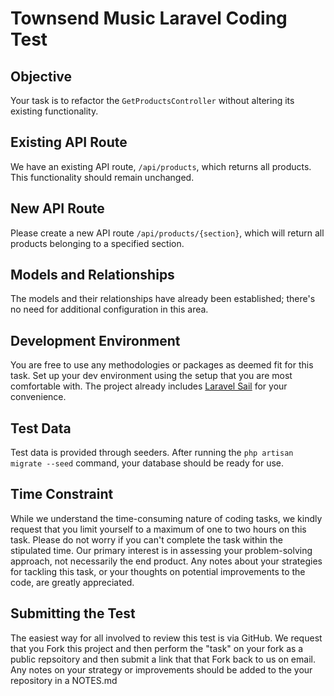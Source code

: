 # Townsend Music Laravel Coding Test

## Objective

Your task is to refactor the `GetProductsController` without altering its existing functionality.

## Existing API Route

We have an existing API route, `/api/products`, which returns all products. This functionality should remain unchanged.

## New API Route

Please create a new API route `/api/products/{section}`, which will return all products belonging to a specified section.

## Models and Relationships

The models and their relationships have already been established; there's no need for additional configuration in this area.

## Development Environment

You are free to use any methodologies or packages as deemed fit for this task. Set up your dev environment using the setup that you are most comfortable with. The project already includes [Laravel Sail](https://github.com/laravel/sail) for your convenience.

## Test Data

Test data is provided through seeders. After running the `php artisan migrate --seed` command, your database should be ready for use.

## Time Constraint

While we understand the time-consuming nature of coding tasks, we kindly request that you limit yourself to a maximum of one to two hours on this task. Please do not worry if you can't complete the task within the stipulated time. Our primary interest is in assessing your problem-solving approach, not necessarily the end product. Any notes about your strategies for tackling this task, or your thoughts on potential improvements to the code, are greatly appreciated.

## Submitting the Test

The easiest way for all involved to review this test is via GitHub. We request that you Fork this project and then perform the "task" on your fork as a public repsoitory and then submit a link that that Fork back to us on email. Any notes on your strategy or improvements should be added to the your repository in a NOTES.md

